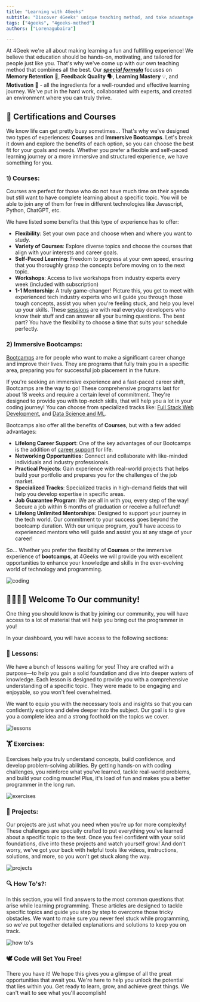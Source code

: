 ```yaml
---
title: "Learning with 4Geeks"
subtitle: "Discover 4Geeks' unique teaching method, and take advantage of our certifications, courses, and bootcamps for an immersive and effective educational experience."
tags: ["4geeks", "4geeks-method"]
authors: ["Lorenagubaira"]

---
```


At 4Geek we're all about making learning a fun and fulfilling experience! We believe that education should be hands-on, motivating, and tailored for people just like you. That's why we've come up with our own teaching method that combines all the best. Our ***[special formula](https://4geeks.com/mastering-technical-knowledge)*** focuses on **Memory Retention** 🧠, **Feedback Quality** 🗣️, **Learning Mastery** 💡, and **Motivation** 💪 - all the ingredients for a well-rounded and effective learning journey. We've put in the hard work, collaborated with experts, and created an environment where you can truly thrive.

## 🥇 Certifications and Courses

We know life can get pretty busy sometimes... That's why we've designed two types of experiences: **Courses** and **Immersive Bootcamps**.
Let's break it down and explore the benefits of each option, so you can choose the best fit for your goals and needs. Whether you prefer a flexible and self-paced learning journey or a more immersive and structured experience, we have something for you.

### 1) Courses:

Courses are perfect for those who do not have much time on their agenda but still want to have complete learning about a specific topic. You will be able to join any of them for free in different technologies like Javascript, Python, ChatGPT, etc.

We have listed some benefits that this type of experience has to offer:
 
- **Flexibility**: Set your own pace and choose when and where you want to study.
- **Variety of Courses**: Explore diverse topics and choose the courses that align with your interests and career goals.
- **Self-Paced Learning**: Freedom to progress at your own speed, ensuring that you thoroughly grasp the concepts before moving on to the next topic.
- **Workshops**: Access to live workshops from industry experts every week (included with subscription)
- **1-1 Mentorship**: A truly game-changer! Picture this, you get to meet with experienced tech industry experts who will guide you through those tough concepts, assist you when you're feeling stuck, and help you level up your skills. These [sessions](https://4geeks.com/mentorships) are with real everyday developers who know their stuff and can answer all your burning questions. The best part? You have the flexibility to choose a time that suits your schedule perfectly.

### 2) Immersive Bootcamps:

[Bootcamps](https://4geeksacademy.com/us/index?lang=en) are for people who want to make a significant career change and improve their lives. They are programs that fully train you in a specific area, preparing you for successful job placement in the future.

If you're seeking an immersive experience and a fast-paced career shift, Bootcamps are the way to go! These comprehensive programs last for about 18 weeks and require a certain level of commitment. They're designed to provide you with top-notch skills, that will help you a lot in your coding journey! You can choose from specialized tracks like: [Full Stack Web Development](https://4geeksacademy.com/us/coding-bootcamps/part-time-full-stack-developer), and [Data Science and ML](https://4geeksacademy.com/us/coding-bootcamps/datascience-machine-learning).

Bootcamps also offer all the benefits of **Courses**, but with a few added advantages:

- **Lifelong Career Support**: One of the key advantages of our Bootcamps is the addition of [career support](https://4geeks.com/about-us#career-support-geekpal) for life.
- **Networking Opportunities**: Connect and collaborate with like-minded individuals and industry professionals.
- **Practical Projects**: Gain experience with real-world projects that helps build your portfolio and prepares you for the challenges of the job market.
- **Specialized Tracks**: Specialized tracks in high-demand fields that will help you develop expertise in specific areas.
- **Job Guarantee Program**:  We are all in with you, every step of the way! Secure a job within 6 months of graduation or receive a full refund!
- **Lifelong Unlimited Mentorships**: Designed to support your journey in the tech world. Our commitment to your success goes beyond the bootcamp duration. With our unique program, you'll have access to experienced mentors who will guide and assist you at any stage of your career!

So... Whether you prefer the flexibility of **Courses** or the immersive experience of **bootcamps**, at 4Geeks we will provide you with excellent opportunities to enhance your knowledge and skills in the ever-evolving world of technology and programming.

![coding](https://breathecode.herokuapp.com/v1/media/file/coding-gif?raw=true)

## 👨‍👩‍👧‍👦 Welcome To Our community!

One thing you should know is that by joining our community, you will have access to a lot of material that will help you bring out the programmer in you!

In your dashboard, you will have access to the following sections:

### 📖 Lessons:

We have a bunch of lessons waiting for you! They are crafted with a purpose—to help you gain a solid foundation and dive into deeper waters of knowledge. Each lesson is designed to provide you with a comprehensive understanding of a specific topic. They were made to be engaging and enjoyable, so you won't feel overwhelmed.

We want to equip you with the necessary tools and insights so that you can confidently explore and delve deeper into the subject. Our goal is to give you a complete idea and a strong foothold on the topics we cover.

![lessons](https://breathecode.herokuapp.com/v1/media/file/lessons-png?raw=true)

### 🏋️ Exercises:

Exercises help you truly understand concepts, build confidence, and develop problem-solving abilities. By getting hands-on with coding challenges, you reinforce what you've learned, tackle real-world problems, and build your coding muscle! Plus, it's load of fun and makes you a better programmer in the long run.

![exercises](https://breathecode.herokuapp.com/v1/media/file/exercises-png?raw=true)

### 🌱 Projects:

Our projects are just what you need when you're up for more complexity! These challenges are specially crafted to put everything you've learned about a specific topic to the test. Once you feel confident with your solid foundations, dive into these projects and watch yourself grow! And don't worry, we've got your back with helpful tools like videos, instructions, solutions, and more, so you won't get stuck along the way.

![projects](https://breathecode.herokuapp.com/v1/media/file/projects-png?raw=true)

### 🔍 How To's?:

In this section, you will find answers to the most common questions that arise while learning programming. These articles are designed to tackle specific topics and guide you step by step to overcome those tricky obstacles. We want to make sure you never feel stuck while programming, so we've put together detailed explanations and solutions to keep you on track.

![how to's](https://breathecode.herokuapp.com/v1/media/file/how-to-s-png?raw=true)

### 🕊️ Code will Set You Free!

There you have it! We hope this gives you a glimpse of all the great opportunities that await you. We're here to help you unlock the potential that lies within you. Get ready to learn, grow, and achieve great things. We can't wait to see what you'll accomplish!








